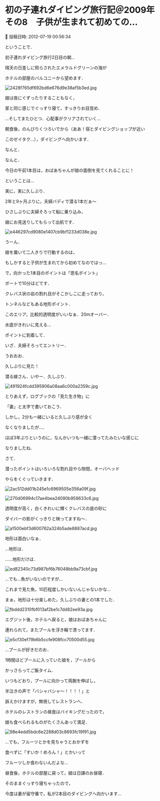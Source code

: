 # 初の子連れダイビング旅行記＠2009年　その8　子供が生まれて初めての…

📅 投稿日時: 2012-07-19 00:56:34

ということで．





初子連れダイビング旅行2日目の朝…


晴天の日差しに照らされたエメラルドグリーンの海が


ホテルの部屋のバルコニーから望めます．




![2428f765df692bd6e676d9e38af5b3ed.jpg](images/2428f765df692bd6e676d9e38af5b3ed.jpg)







娘は夜にぐずったりすることもなく，


家と同じ感じでぐっすり寝て，すっきりお目覚め．


…そしてまたひとつ．心配事がクリアされていく…





朝食後，のんびりくつろいでから（ああ！宿とダイビングショップが近い


このゼイタク…），ダイビングへ向かいます．





なんと．


なんと．


今日の午前1本目は，おばあちゃんが娘の面倒を見てくれることに！


ということは…


実に，実に久しぶり．


2年と9ヶ月ぶりに，夫婦バディで潜る1本だぁ～





ひさしぶりに夫婦そろって船に乗り込み，


娘にお見送りしてもらって出航です．




![e446297cd9080e1407cb9bf1233d038e.jpg](images/e446297cd9080e1407cb9bf1233d038e.jpg)




うーん．


娘を置いて二人きりで行動するのは，


もしかすると子供が生まれてから初めてなのではっ…





で，向かった1本目のポイントは「恩名ポイント」


ボートで10分ほどです．





クレバス状の岩の割れ目がそこかしこに走っており，


トンネルなどもある地形ポイント．


このエリア，比較的透明度がいいなぁ．20mオーバー．


水底がきれいに見える…





ポイントに到着して．


いざ．夫婦そろってエントリー．





うおおお．


久しぶりに見た！


潜る嫁さん．いやー．久しぶり．




![491924fcdd395906a08aa6c000a2359c.jpg](images/491924fcdd395906a08aa6c000a2359c.jpg)




とりあえず，ログブックの「見た生き物」に


「妻」と太字で書いておこう．





しかし，2分も一緒にいると久しぶり感が全く


なくなりましたが…．


ほぼ3年ぶりというのに，なんかいつも一緒に潜ってたみたいな感じに


なりましたね．





さて．


潜ったポイントはいろいろな割れ目やら隙間，オーバヘッド


やらをくぐっていきます．




![2ac512dd01b245e1c6969505e356a09f.jpg](images/2ac512dd01b245e1c6969505e356a09f.jpg)









![270d06994c17ae4bea24090b958633c6.jpg](images/270d06994c17ae4bea24090b958633c6.jpg)







透明度が高く，白くきれいに輝くクレバスの底の砂に


ダイバーの影がくっきりと映ってますね～．




![a1500ebf3d600762a324b5ade8887acd.jpg](images/a1500ebf3d600762a324b5ade8887acd.jpg)







地形は面白いなぁ．


…地形は．





……地形だけは．




![ed82340c73d987bf6b76048bb9a73cbf.jpg](images/ed82340c73d987bf6b76048bb9a73cbf.jpg)







…でも…魚がいないのですが…


これまで見た魚，10匹程度しかいないんじゃないかな…





まぁ，地形は十分楽しめた，久しぶりの妻との1本でした．







![fbddd2310fbf013af2be1c7dd82ee93a.jpg](images/fbddd2310fbf013af2be1c7dd82ee93a.jpg)







エグジット後，ホテルへ戻ると，娘はおばあちゃんに


連れられて，またプールを浮き輪で漂ってます．




![e5cf30ef79b6b5ccfe908fcc70500d55.jpg](images/e5cf30ef79b6b5ccfe908fcc70500d55.jpg)




…プールが好きだのお．





1時間ほどプールに入っていた娘を，プールから


かっさらってご飯タイム．


いつもどおり，プールに向かって両腕を伸ばし，


半泣きの声で「バシャバシャ～！！！！」と


訴えかけますが，無視してレストランへ．





ホテルのレストランの昼食はバイキングだったので，


娘も食べられるものがたくさんあって満足．




![98e4edd5bdc6e2288d03c8693fc19f91.jpg](images/98e4edd5bdc6e2288d03c8693fc19f91.jpg)




…でも，フルーツとかを見ちゃうとおかずを


食べずに「すいか！めろん！」とかいって


フルーツしか食わないんだよな… 





昼食後，ホテルの部屋に戻って，娘は日課のお昼寝．


そのままぐっすり寝ちゃったので，


今度は妻が留守番で，私が2本目のダイビングへ向かいます…
